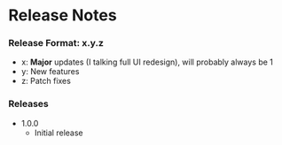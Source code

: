 # Release Notes
### Release Format: x.y.z
- x: **Major** updates (I talking full UI redesign), will probably always be 1
- y: New features
- z: Patch fixes

### Releases
- 1.0.0
  - Initial release
